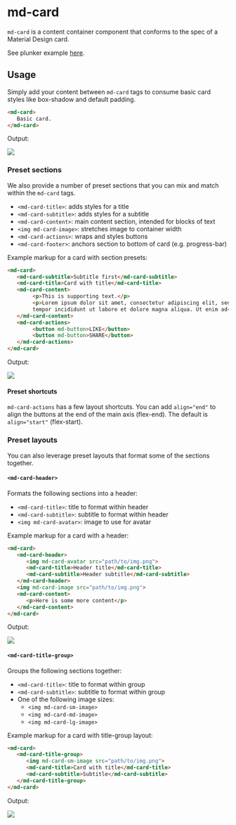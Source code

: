# md-card

`md-card` is a content container component that conforms to the spec of a Material Design card.

See plunker example [here](http://plnkr.co/edit/pkUNGMXPcf8RXKapXNXQ?p=preview).

## Usage

Simply add your content between `md-card` tags to consume basic card styles like box-shadow and default padding.

```html
<md-card>
   Basic card.
</md-card>
```

Output:

<img src="https://material.angularjs.org/material2_assets/cards/basic-card-min.png">

### Preset sections 

We also provide a number of preset sections that you can mix and match within the `md-card` tags. 

  * `<md-card-title>`: adds styles for a title
  * `<md-card-subtitle>`: adds styles for a subtitle
  * `<md-card-content>`: main content section, intended for blocks of text
  * `<img md-card-image>`: stretches image to container width
  * `<md-card-actions>`: wraps and styles buttons
  * `<md-card-footer>`: anchors section to bottom of card (e.g. progress-bar)

Example markup for a card with section presets:

```html
<md-card>
   <md-card-subtitle>Subtitle first</md-card-subtitle>
   <md-card-title>Card with title</md-card-title>   
   <md-card-content>
        <p>This is supporting text.</p>
        <p>Lorem ipsum dolor sit amet, consectetur adipiscing elit, sed do 
        tempor incididunt ut labore et dolore magna aliqua. Ut enim ad</p>
   </md-card-content>
   <md-card-actions>
        <button md-button>LIKE</button>
        <button md-button>SHARE</button>
   </md-card-actions>
</md-card>
```

Output:

<img src="https://material.angularjs.org/material2_assets/cards/sections-card-min.png">

#### Preset shortcuts

`md-card-actions` has a few layout shortcuts. You can add `align="end"` to align the buttons at the end of
the main axis (flex-end). The default is `align="start"` (flex-start).

### Preset layouts

You can also leverage preset layouts that format some of the sections together.

#### `<md-card-header>`

Formats the following sections into a header:

  * `<md-card-title>`: title to format within header
  * `<md-card-subtitle>`: subtitle to format within header
  * `<img md-card-avatar>`: image to use for avatar
    
Example markup for a card with a header:

```html
<md-card>
   <md-card-header>
      <img md-card-avatar src="path/to/img.png">
      <md-card-title>Header title</md-card-title>
      <md-card-subtitle>Header subtitle</md-card-subtitle>
   </md-card-header>
   <img md-card-image src="path/to/img.png">
   <md-card-content>
      <p>Here is some more content</p>
   </md-card-content>
</md-card>
```

Output:

<img src="https://material.angularjs.org/material2_assets/cards/header-card-min.png">    
    
#### `<md-card-title-group>`

Groups the following sections together:

  * `<md-card-title>`: title to format within group
  * `<md-card-subtitle>`: subtitle to format within group
  * One of the following image sizes:
    * `<img md-card-sm-image>`
    * `<img md-card-md-image>`
    * `<img md-card-lg-image>`

Example markup for a card with title-group layout:

```html
<md-card>
   <md-card-title-group>
      <img md-card-sm-image src="path/to/img.png">
      <md-card-title>Card with title</md-card-title>
      <md-card-subtitle>Subtitle</md-card-subtitle>
   </md-card-title-group>
</md-card>
```

Output:

<img src="https://material.angularjs.org/material2_assets/cards/title-group-card-min.png">